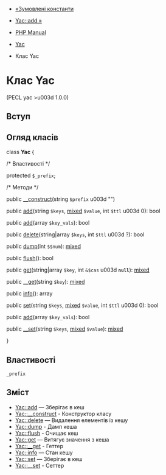 - [«Зумовлені константи](yac.constants.md)
- [Yac::add »](yac.add.md)

- [PHP Manual](index.md)
- [Yac](book.yac.md)
- Клас Yac

# Клас Yac

(PECL yac \>u003d 1.0.0)

## Вступ

## Огляд класів

class **Yac** {

/\* Властивості \*/

protected `$_prefix`;

/\* Методи \*/

public [\_\_construct](yac.construct.md)(string `$prefix` u003d "")

public [add](yac.add.md)(string `$keys`,
[mixed](language.types.declarations.md#language.types.declarations.mixed)
`$value`, int `$ttl` u003d 0): bool

public [add](yac.add.md)(array `$key_vals`): bool

public [delete](yac.delete.md)(string\|array `$keys`, int `$ttl` u003d ?):
bool

public [dump](yac.dump.md)(int `$$num`):
[mixed](language.types.declarations.md#language.types.declarations.mixed)

public [flush](yac.flush.md)(): bool

public [get](yac.get.md)(string\|array `$key`, int `&$cas` u003d
**`null`**):
[mixed](language.types.declarations.md#language.types.declarations.mixed)

public [\_\_get](yac.getter.md)(string `$key`):
[mixed](language.types.declarations.md#language.types.declarations.mixed)

public [info](yac.info.md)(): array

public [set](yac.set.md)(string `$keys`,
[mixed](language.types.declarations.md#language.types.declarations.mixed)
`$value`, int `$ttl` u003d 0): bool

public [add](yac.add.md)(array `$key_vals`): bool

public [\_\_set](yac.setter.md)(string `$keys`,
[mixed](language.types.declarations.md#language.types.declarations.mixed)
`$value`):
[mixed](language.types.declarations.md#language.types.declarations.mixed)

}

## Властивості

`_prefix`

## Зміст

- [Yac::add](yac.add.md) — Зберігає в кеш
- [Yac::\_\_construct](yac.construct.md) - Конструктор класу
- [Yac::delete](yac.delete.md) — Видалення елементів із кешу
- [Yac::dump](yac.dump.md) - Дамп кеша
- [Yac::flush](yac.flush.md) - Очищає кеш
- [Yac::get](yac.get.md) — Витягує значення з кеша
- [Yac::\_\_get](yac.getter.md) - Геттер
- [Yac::info](yac.info.md) — Стан кешу
- [Yac::set](yac.set.md) — Зберігає в кеш
- [Yac::\_\_set](yac.setter.md) - Сеттер
